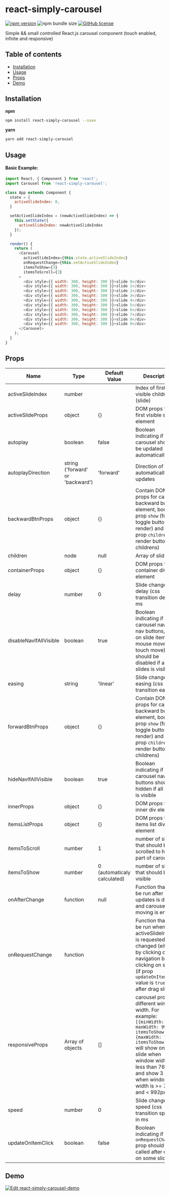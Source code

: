 # react-simply-carousel

[![npm version](https://img.shields.io/npm/v/react-simply-carousel.svg?style=flat)](https://www.npmjs.com/package/react)
![npm bundle size](https://img.shields.io/bundlephobia/minzip/react-simply-carousel?label=size)
[![GitHub license](https://img.shields.io/badge/license-MIT-blue.svg)](https://github.com/vadymshymko/react-simply-carousel/blob/master/LICENSE)

Simple && small controlled React.js carousel component (touch enabled, infnite and responsive)

## Table of contents

* [Installation](#installation)
* [Usage](#usage)
* [Props](#props)
* [Demo](#demo)

## Installation

**npm**

```bash
npm install react-simply-carousel --save
```

**yarn**

```bash
yarn add react-simply-carousel
```

## Usage

#### Basic Example:

```js
import React, { Component } from 'react';
import Carousel from 'react-simply-carousel';

class App extends Component {
  state = {
    activeSlideIndex: 0,
  }

  setActiveSlideIndex = (newActiveSlideIndex) => {
    this.setState({
      activeSlideIndex: newActiveSlideIndex
    });
  }

  render() {
    return (
      <Carousel
        activeSlideIndex={this.state.activeSlideIndex}
        onRequestChange={this.setActiveSlideIndex}
        itemsToShow={3}
        itemsToScroll={3}
      >
        <div style={{ width: 300, height: 300 }}>slide 0</div>
        <div style={{ width: 300, height: 300 }}>slide 1</div>
        <div style={{ width: 300, height: 300 }}>slide 2</div>
        <div style={{ width: 300, height: 300 }}>slide 3</div>
        <div style={{ width: 300, height: 300 }}>slide 4</div>
        <div style={{ width: 300, height: 300 }}>slide 5</div>
        <div style={{ width: 300, height: 300 }}>slide 6</div>
        <div style={{ width: 300, height: 300 }}>slide 7</div>
        <div style={{ width: 300, height: 300 }}>slide 8</div>
        <div style={{ width: 300, height: 300 }}>slide 9</div>
      </Carousel>
    );
  }
}
```

## Props

Name | Type | Default Value | Description   
---- | ---- | ------------- | --------------
activeSlideIndex | number | | Index of first visible children (slide)
activeSlideProps | object | {} | DOM props for first visible slide element
autoplay | boolean | false | Boolean indicating if the carousel should be updated automatically
autoplayDirection | string ('forward' or 'backward') | 'forward' | Direction of automatically updates
backwardBtnProps | object | {} | Contain DOM props for carousel backward button element, boolean prop `show` (for toggle button render) and node prop `children` (for render button childrens)
children | node | null | Array of slides
containerProps | object | {} | DOM props for container div element
delay | number | 0 | Slide change delay (css transition delay) in ms
disableNavIfAllVisible | boolean | true | Boolean indicating if the carousel nav (by nav buttons, click on slide item, mouse move or touch move) should be disabled if all slides is visible
easing | string | 'linear' | Slide change easing (css transition easing)
forwardBtnProps | object | {} | Contain DOM props for carousel backward button element, boolean prop `show` (for toggle button render) and node prop `children` (for render button childrens)
hideNavIfAllVisible | boolean | true | Boolean indicating if the carousel nav buttons should be hidden if all slides is visible
innerProps | object | {} | DOM props for inner div element
itemsListProps | object | {} | DOM props for items list div element
itemsToScroll | number | 1 | number of slides that should be scrolled to hidden part of carousel
itemsToShow | number | 0 (automaticaly calculated) | number of slides that should be visible
onAfterChange | function | null | Function that will be run after all updates is done and carousel moving is end
onRequestChange | function | | Function that will be run when the activeSlideIndex is requested to be changed (either by clicking on navigation button, clicking on slide (if prop `updateOnItemClick` value is `true` ), or after drag slides)
responsiveProps | Array of objects | [] | carousel props for different window width. For example: `[{minWidth: 768, maxWidth: 992, itemsToShow: 3}, {maxWidth: 767, itemsToShow: 1}]` will show only one slide when window width is less than 767px and show 3 slides when window width is >= 768px and < 992px
speed | number | 0 | Slide change speed (css transition speed) in ms
updateOnItemClick | boolean | false | Boolean indicating if the `onRequestChange` prop should be called after click on some slide

## Demo

[![Edit react-simply-carousel-demo](https://codesandbox.io/static/img/play-codesandbox.svg)](https://codesandbox.io/s/k0fxi?fontsize=14)
